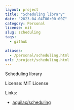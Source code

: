 ```yaml
---
layout: project
title: "Scheduling library"
date: "2023-04-04T00:00:00Z"
category: Personal
license: mit
slug: scheduling
tags:
  - github
  
aliases:
  - /personal/scheduling.html
url: /project/scheduling.html
---
```


Scheduling library

License: MIT License

Links:

* [aquilax/scheduling](https://github.com/aquilax/scheduling)
